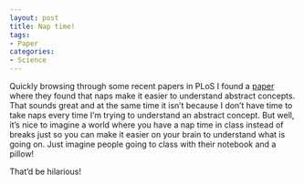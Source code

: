 ```yaml
---
layout: post
title: Nap time!
tags:
- Paper
categories:
- Science
---
```

<p>Quickly browsing through some recent papers in PLoS I found a <a href="http://www.plosone.org/article/fetchArticle.action;jsessionid=1E010112BAF8020FE9C25D5E43B92147?utm_medium=feed&amp;utm_campaign=Feed%3A+plosone%2FPLoSONE+%28PLoS+ONE+Alerts%3A+New+Articles%29&amp;utm_source=feedburner&amp;articleURI=info%3Adoi%2F10.1371%2Fjournal.pone.0027139">paper</a> where they found that naps make it easier to understand abstract concepts. That sounds great and at the same time it isn&#8217;t because I don&#8217;t have time to take naps every time I&#8217;m trying to understand an abstract concept. But well, it&#8217;s nice to imagine a world where you have a nap time in class instead of breaks just so you can make it easier on your brain to understand what is going on. Just imagine people going to class with their notebook and a pillow!</p>
<p>That&#8217;d be hilarious!</p>
